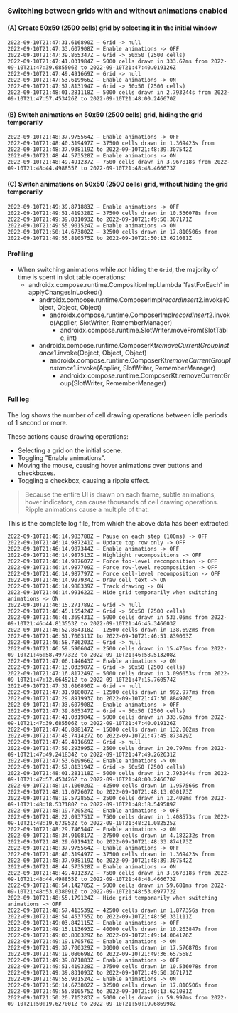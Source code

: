 ### Switching between grids with and without animations enabled

#### (A) Create 50x50 (2500 cells) grid by selecting it in the initial window

```
2022-09-10T21:47:31.616890Z – Grid -> null
2022-09-10T21:47:33.607908Z – Enable animations -> OFF
2022-09-10T21:47:39.865347Z – Grid -> 50x50 (2500 cells)
2022-09-10T21:47:41.031984Z – 5000 cells drawn in 333.62ms from 2022-09-10T21:47:39.685506Z to 2022-09-10T21:47:40.019126Z
2022-09-10T21:47:49.491669Z – Grid -> null
2022-09-10T21:47:53.619966Z – Enable animations -> ON 
2022-09-10T21:47:57.813194Z – Grid -> 50x50 (2500 cells)
2022-09-10T21:48:01.281118Z – 5000 cells drawn in 2.793244s from 2022-09-10T21:47:57.453426Z to 2022-09-10T21:48:00.246670Z
```

#### (B) Switch animations on 50x50 (2500 cells) grid, hiding the grid temporarily

```
2022-09-10T21:48:37.975564Z – Enable animations -> OFF
2022-09-10T21:48:40.319497Z – 37500 cells drawn in 1.369423s from 2022-09-10T21:48:37.938119Z to 2022-09-10T21:48:39.307542Z
2022-09-10T21:48:44.573528Z – Enable animations -> ON 
2022-09-10T21:48:49.491237Z – 7500 cells drawn in 3.967818s from 2022-09-10T21:48:44.498855Z to 2022-09-10T21:48:48.466673Z
```

#### (C) Switch animations on 50x50 (2500 cells) grid, without hiding the grid temporarily

```
2022-09-10T21:49:39.871883Z – Enable animations -> OFF
2022-09-10T21:49:51.419328Z – 37500 cells drawn in 10.536078s from 2022-09-10T21:49:39.831093Z to 2022-09-10T21:49:50.367171Z
2022-09-10T21:49:55.901524Z – Enable animations -> ON 
2022-09-10T21:50:14.673802Z – 32500 cells drawn in 17.810506s from 2022-09-10T21:49:55.810575Z to 2022-09-10T21:50:13.621081Z
```

#### Profiling

* When switching animations while _not_ hiding the `Grid`, the majority of time is spent in slot table operations:
    * androidx.compose.runtime.CompositionImpl.lambda 'fastForEach' in applyChangesInLocked()
        * androidx.compose.runtime.ComposerImpl$recordInsert$2.invoke(Object, Object, Object)
            * androidx.compose.runtime.ComposerImpl$recordInsert$2.invoke(Applier, SlotWriter, RememberManager)
                * androidx.compose.runtime.SlotWriter.moveFrom(SlotTable, int)
        * androidx.compose.runtime.ComposerKt$removeCurrentGroupInstance$1.invoke(Object, Object, Object)
            * androidx.compose.runtime.ComposerKt$removeCurrentGroupInstance$1.invoke(Applier, SlotWriter,
              RememberManager)
                * androidx.compose.runtime.ComposerKt.removeCurrentGroup(SlotWriter, RememberManager)


#### Full log

The log shows the number of cell drawing operations between idle periods of 1 second or more.

These actions cause drawing operations:
* Selecting a grid on the initial scene.
* Toggling "Enable animations".
* Moving the mouse, causing hover animations over buttons and checkboxes.
* Toggling a checkbox, causing a ripple effect.

> Because the entire UI is drawn on each frame, subtle animations, hover indicators, can cause thousands of cell drawing operations. Ripple animations cause a multiple of that.

This is the complete log file, from which the above data has been extracted:

```
2022-09-10T21:46:14.983788Z – Pause on each step (100ms) -> OFF
2022-09-10T21:46:14.987241Z – Update top row only -> OFF
2022-09-10T21:46:14.987344Z – Enable animations -> OFF
2022-09-10T21:46:14.987513Z – Highlight recompositions -> OFF
2022-09-10T21:46:14.987607Z – Force top-level recomposition -> OFF
2022-09-10T21:46:14.987709Z – Force row-level recomposition -> OFF
2022-09-10T21:46:14.987797Z – Force cell-level recomposition -> OFF
2022-09-10T21:46:14.987934Z – Draw cell text -> ON 
2022-09-10T21:46:14.988339Z – Track drawing -> ON 
2022-09-10T21:46:14.991622Z – Hide grid temporarily when switching animations -> ON 
2022-09-10T21:46:15.271789Z – Grid -> null
2022-09-10T21:46:45.155424Z – Grid -> 50x50 (2500 cells)
2022-09-10T21:46:46.369431Z – 5000 cells drawn in 533.05ms from 2022-09-10T21:46:44.813553Z to 2022-09-10T21:46:45.346603Z
2022-09-10T21:46:52.864318Z – 12500 cells drawn in 138.692ms from 2022-09-10T21:46:51.700311Z to 2022-09-10T21:46:51.839003Z
2022-09-10T21:46:58.786203Z – Grid -> null
2022-09-10T21:46:59.590604Z – 2500 cells drawn in 15.476ms from 2022-09-10T21:46:58.497732Z to 2022-09-10T21:46:58.513208Z
2022-09-10T21:47:06.144643Z – Enable animations -> ON 
2022-09-10T21:47:13.033987Z – Grid -> 50x50 (2500 cells)
2022-09-10T21:47:16.817249Z – 5000 cells drawn in 3.096053s from 2022-09-10T21:47:12.664521Z to 2022-09-10T21:47:15.760574Z
2022-09-10T21:47:31.616890Z – Grid -> null
2022-09-10T21:47:31.918087Z – 12500 cells drawn in 992.977ms from 2022-09-10T21:47:29.891993Z to 2022-09-10T21:47:30.884970Z
2022-09-10T21:47:33.607908Z – Enable animations -> OFF
2022-09-10T21:47:39.865347Z – Grid -> 50x50 (2500 cells)
2022-09-10T21:47:41.031984Z – 5000 cells drawn in 333.62ms from 2022-09-10T21:47:39.685506Z to 2022-09-10T21:47:40.019126Z
2022-09-10T21:47:46.888147Z – 15000 cells drawn in 132.002ms from 2022-09-10T21:47:45.741427Z to 2022-09-10T21:47:45.873429Z
2022-09-10T21:47:49.491669Z – Grid -> null
2022-09-10T21:47:50.293995Z – 2500 cells drawn in 20.797ms from 2022-09-10T21:47:49.241834Z to 2022-09-10T21:47:49.262631Z
2022-09-10T21:47:53.619966Z – Enable animations -> ON 
2022-09-10T21:47:57.813194Z – Grid -> 50x50 (2500 cells)
2022-09-10T21:48:01.281118Z – 5000 cells drawn in 2.793244s from 2022-09-10T21:47:57.453426Z to 2022-09-10T21:48:00.246670Z
2022-09-10T21:48:14.106020Z – 42500 cells drawn in 1.957566s from 2022-09-10T21:48:11.072607Z to 2022-09-10T21:48:13.030173Z
2022-09-10T21:48:19.572855Z – 2500 cells drawn in 12.409ms from 2022-09-10T21:48:18.537180Z to 2022-09-10T21:48:18.549589Z
2022-09-10T21:48:19.720524Z – Enable animations -> OFF
2022-09-10T21:48:22.093751Z – 7500 cells drawn in 1.408573s from 2022-09-10T21:48:19.673952Z to 2022-09-10T21:48:21.082525Z
2022-09-10T21:48:29.746544Z – Enable animations -> ON 
2022-09-10T21:48:34.910817Z – 27500 cells drawn in 4.182232s from 2022-09-10T21:48:29.691941Z to 2022-09-10T21:48:33.874173Z
2022-09-10T21:48:37.975564Z – Enable animations -> OFF
2022-09-10T21:48:40.319497Z – 37500 cells drawn in 1.369423s from 2022-09-10T21:48:37.938119Z to 2022-09-10T21:48:39.307542Z
2022-09-10T21:48:44.573528Z – Enable animations -> ON 
2022-09-10T21:48:49.491237Z – 7500 cells drawn in 3.967818s from 2022-09-10T21:48:44.498855Z to 2022-09-10T21:48:48.466673Z
2022-09-10T21:48:54.142785Z – 5000 cells drawn in 59.681ms from 2022-09-10T21:48:53.038091Z to 2022-09-10T21:48:53.097772Z
2022-09-10T21:48:55.179124Z – Hide grid temporarily when switching animations -> OFF
2022-09-10T21:48:57.413539Z – 42500 cells drawn in 1.877356s from 2022-09-10T21:48:54.453755Z to 2022-09-10T21:48:56.331111Z
2022-09-10T21:49:03.842115Z – Enable animations -> OFF
2022-09-10T21:49:15.113693Z – 40000 cells drawn in 10.263847s from 2022-09-10T21:49:03.800329Z to 2022-09-10T21:49:14.064176Z
2022-09-10T21:49:19.170576Z – Enable animations -> ON 
2022-09-10T21:49:37.700329Z – 30000 cells drawn in 17.576870s from 2022-09-10T21:49:19.080698Z to 2022-09-10T21:49:36.657568Z
2022-09-10T21:49:39.871883Z – Enable animations -> OFF
2022-09-10T21:49:51.419328Z – 37500 cells drawn in 10.536078s from 2022-09-10T21:49:39.831093Z to 2022-09-10T21:49:50.367171Z
2022-09-10T21:49:55.901524Z – Enable animations -> ON 
2022-09-10T21:50:14.673802Z – 32500 cells drawn in 17.810506s from 2022-09-10T21:49:55.810575Z to 2022-09-10T21:50:13.621081Z
2022-09-10T21:50:20.715283Z – 5000 cells drawn in 59.997ms from 2022-09-10T21:50:19.627001Z to 2022-09-10T21:50:19.686998Z
```
